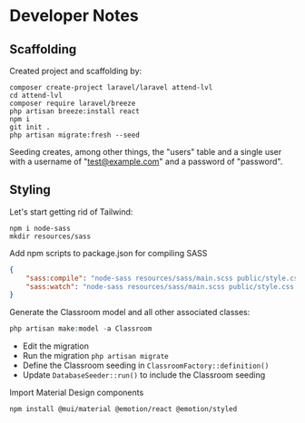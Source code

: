 # Developer Notes

## Scaffolding

Created project and scaffolding by:

```shell
composer create-project laravel/laravel attend-lvl
cd attend-lvl
composer require laravel/breeze
php artisan breeze:install react
npm i
git init .
php artisan migrate:fresh --seed
```

Seeding creates, among other things, the "users" table and a single user with a username of "test@example.com"
and a password of "password".

## Styling

Let's start getting rid of Tailwind:

```shell
npm i node-sass
mkdir resources/sass
```

Add npm scripts to package.json for compiling SASS

```json
{
    "sass:compile": "node-sass resources/sass/main.scss public/style.css",
    "sass:watch": "node-sass resources/sass/main.scss public/style.css -w"
}
```

Generate the Classroom model and all other associated classes:

```php
php artisan make:model -a Classroom
```

- Edit the migration
- Run the migration `php artisan migrate`
- Define the Classroom seeding in `ClassroomFactory::definition()`
- Update `DatabaseSeeder::run()` to include the Classroom seeding

Import Material Design components

```shell
npm install @mui/material @emotion/react @emotion/styled
```
